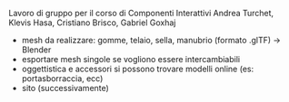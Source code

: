 Lavoro di gruppo per il corso di Componenti Interattivi
Andrea Turchet, Klevis Hasa, Cristiano Brisco, Gabriel Goxhaj

- mesh da realizzare: gomme, telaio, sella, manubrio (formato .glTF) -> Blender
- esportare mesh singole se vogliono essere intercambiabili
- oggettistica e accessori si possono trovare modelli online (es: portasborraccia, ecc)
- sito (successivamente)